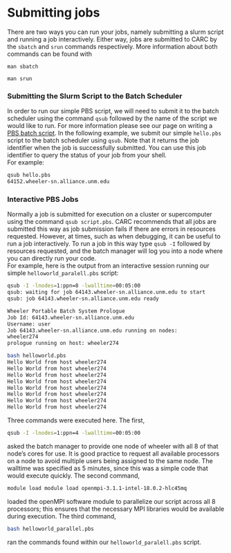 # Submitting jobs
There are two ways you can run your jobs, namely submitting a slurm script and running a job interactively. Either way, jobs are submitted to CARC by the `sbatch` and `srun` commands respectively. More information about both commands can be found with 

`man sbatch`

`man srun`

### Submitting the Slurm Script to the Batch Scheduler
In order to run our simple PBS script, we will need to submit it to the batch scheduler using the command `qsub` followed by the name of the script we would like to run. For more information please see our page on writing a [PBS batch script](www.carc.unm.edu/needtoaddlinkhere).
In the following example, we submit our simple `hello.pbs` script to the batch scheduler using `qsub`. Note that it returns the job identifier when the job is successfully submitted. You can use this job identifier to query the status of your job from your shell.  
For example:

```bash
qsub hello.pbs
64152.wheeler-sn.alliance.unm.edu
```
### Interactive PBS Jobs
Normally a job is submitted for execution on a cluster or supercomputer using the command `qsub script.pbs`. CARC recommends that all jobs are submitted this way as job submission fails if there are errors in resources requested. However, at times, such as when debugging, it can be useful to run a job interactively. To run a job in this way type `qsub -I` followed by resources requested, and the batch manager will log you into a node where you can directly run your code.  
For example, here is the output from an interactive session running our simple `helloworld_paralell.pbs` script:

```bash
qsub -I -lnodes=1:ppn=8 -lwalltime=00:05:00
qsub: waiting for job 64143.wheeler-sn.alliance.unm.edu to start
qsub: job 64143.wheeler-sn.alliance.unm.edu ready

Wheeler Portable Batch System Prologue
Job Id: 64143.wheeler-sn.alliance.unm.edu
Username: user
Job 64143.wheeler-sn.alliance.unm.edu running on nodes:
wheeler274
prologue running on host: wheeler274

bash helloworld.pbs
Hello World from host wheeler274
Hello World from host wheeler274
Hello World from host wheeler274
Hello World from host wheeler274
Hello World from host wheeler274
Hello World from host wheeler274
Hello World from host wheeler274
Hello World from host wheeler274
```
Three commands were executed here. The first,

```bash
qsub -I -lnodes=1:ppn=4 -lwalltime=00:05:00
```
asked the batch manager to provide one node of wheeler with all 8 of that node’s cores for use. It is good practice to request all available processors on a node to avoid multiple users being assigned to the same node. The walltime was specified as 5 minutes, since this was a simple code that would execute quickly. The second command, 

```bash
module load module load openmpi-3.1.1-intel-18.0.2-hlc45mq
```
loaded the openMPI software module to parallelize our script across all 8 processors; this ensures that the necessary MPI libraries would be available during execution. The third command, 

```bash
bash helloworld_parallel.pbs
```
ran the commands found within our `helloworld_paralell.pbs` script.
